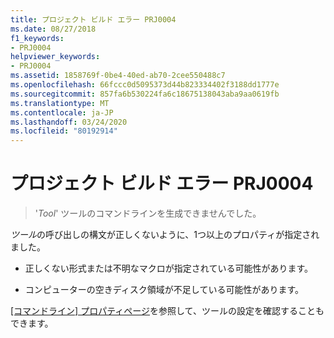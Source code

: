 ```yaml
---
title: プロジェクト ビルド エラー PRJ0004
ms.date: 08/27/2018
f1_keywords:
- PRJ0004
helpviewer_keywords:
- PRJ0004
ms.assetid: 1858769f-0be4-40ed-ab70-2cee550488c7
ms.openlocfilehash: 66fccc0d5095373d44b823334402f3188dd1777e
ms.sourcegitcommit: 857fa6b530224fa6c18675138043aba9aa0619fb
ms.translationtype: MT
ms.contentlocale: ja-JP
ms.lasthandoff: 03/24/2020
ms.locfileid: "80192914"
---
```

# <a name="project-build-error-prj0004"></a>プロジェクト ビルド エラー PRJ0004

> '*Tool*' ツールのコマンドラインを生成できませんでした。

*ツール*の呼び出しの構文が正しくないように、1つ以上のプロパティが指定されました。

- 正しくない形式または不明なマクロが指定されている可能性があります。

- コンピューターの空きディスク領域が不足している可能性があります。

[[コマンドライン] プロパティページ](../../build/reference/command-line-property-pages.md)を参照して、ツールの設定を確認することもできます。
